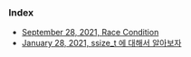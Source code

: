 ### Index

- [September 28, 2021, Race Condition](contents/article/20210928)
- [January 28, 2021, ssize\_t 에 대해서 알아보자](contents/article/20210128)
